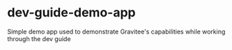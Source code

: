 # dev-guide-demo-app
Simple demo app used to demonstrate Gravitee's capabilities while working through the dev guide
